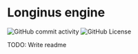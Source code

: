 # Longinus engine

![GitHub commit activity](https://img.shields.io/github/commit-activity/w/Goaty1208/Longinus-Engine) ![GitHub License](https://img.shields.io/github/license/Goaty1208/Longinus-Engine)

TODO: Write readme
